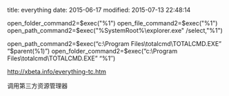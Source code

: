 title: everything
date: 2015-06-17
modified: 2015-07-13 22:48:14


open_folder_command2=$exec("%1")
open_file_command2=$exec("%1")
open_path_command2=$exec("%SystemRoot%\explorer.exe" /select,"%1")

open_path_command2=$exec(“c:\Program Files\totalcmd\TOTALCMD.EXE” “$parent(%1)”)
open_folder_command2=$exec(“c:\Program Files\totalcmd\TOTALCMD.EXE” “%1″)

http://xbeta.info/everything-tc.htm

调用第三方资源管理器


